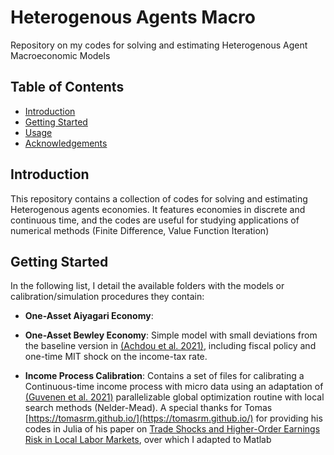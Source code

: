 # Heterogenous Agents Macro 
Repository on my codes for solving and estimating Heterogenous Agent Macroeconomic Models

## Table of Contents
- [Introduction](#introduction)
- [Getting Started](#getting-started)
- [Usage](#usage)
- [Acknowledgements](#acknowledgements)

## Introduction
This repository contains a collection of codes for solving and estimating Heterogenous agents economies. It features economies in discrete and continuous time, and the codes are useful for studying applications of numerical methods (Finite Difference, Value Function Iteration)

## Getting Started
In the following list, I detail the available folders with the models or calibration/simulation procedures they contain:

- **One-Asset Aiyagari Economy**:

- **One-Asset Bewley Economy**: Simple model with small deviations from the baseline version in [(Achdou et al. 2021)](https://academic.oup.com/restud/article/89/1/45/6149490), including fiscal policy and one-time MIT shock on the income-tax rate.

- **Income Process Calibration**: Contains a set of files for calibrating a Continuous-time income process with micro data using an adaptation of [(Guvenen et al. 2021)](https://static1.squarespace.com/static/6246570e617f1d3daf55e1c1/t/628e6309b2e01e636b2ee9b3/1653498634356/guvenen-karahan-ozkan-song-econometrica-2021.pdf) parallelizable global optimization routine with local search methods (Nelder-Mead). A special thanks for Tomas [https://tomasrm.github.io/](https://tomasrm.github.io/) for providing his codes in Julia of his paper on [Trade Shocks and Higher-Order Earnings Risk in Local
Labor Markets](https://tomasrm.github.io/assets/files/MartinezMello_trade_risk.pdf), over which I adapted to Matlab






